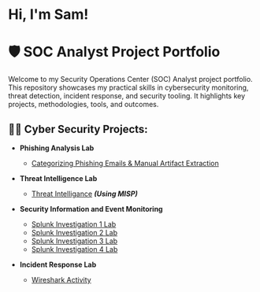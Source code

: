 <h1>Hi, I'm Sam! 
  
  <h1>🛡️ SOC Analyst Project Portfolio</h1>

<p>
Welcome to my Security Operations Center (SOC) Analyst project portfolio.
This repository showcases my practical skills in cybersecurity monitoring,
threat detection, incident response, and security tooling. It highlights
key projects, methodologies, tools, and outcomes.
</p>



<h2>👨‍💻 Cyber Security Projects:</h2>

- <b>Phishing Analysis Lab </b>
  - [Categorizing Phishing Emails & Manual Artifact Extraction](https://github.com/SamNicolas0514/PhishingResponse-Challenge)
    
- <b>Threat Intelligence Lab</b>
  - [Threat Intelligance](https://github.com/SamNicolas0514/Threat-Intelligence) <b><i>(Using MISP)</b></i>
 
- <b> Security Information and Event Monitoring</b>
  - [Splunk Investigation 1 Lab](https://github.com/SamNicolas0514/Splunk-Investigation)
  - [Splunk Investigation 2 Lab](https://github.com/SamNicolas0514/Splunk-Investigation-2)
  - [Splunk Investigation 3 Lab](https://github.com/SamNicolas0514/Splunk-Investigation-3)
  - [Splunk Investigation 4 Lab](https://github.com/SamNicolas0514/Splunk-Investigation-4)

- <b> Incident Response Lab</b>
  - [Wireshark Activity](https://github.com/SamNicolas0514/WireShark_Challenge)
